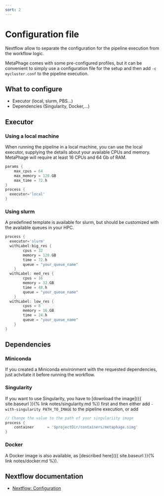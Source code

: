 ```yaml
---
sort: 2
---
```


# Configuration file

Nextflow allow to separate the configuration for the pipeline execution
from the workflow logic.

MetaPhage comes with some pre-configured profiles, but it can be convenient
to simply use a configuration file for the setup and then add `-c mycluster.conf` to
the pipeline execution.

## What to configure

* Executor (local, slurm, PBS...)
* Dependencies (Singularity, Docker,...)

## Executor

### Using a local machine

When running the pipeline in a local machine, you can use the local executor,
supplying the details about your available CPUs and memory.
MetaPhage will require at least 16 CPUs and 64 Gb of RAM.

```groovy
params {
    max_cpus = 64
    max_memory = 128.GB
    max_time = 72.h
}
process {
  executor='local'
}
```

### Using slurm

A predefined template is available for slurm, but should be customized with
the available queues in your HPC.

```groovy
process {
  executor='slurm'
  withLabel:big_res {
        cpus = 32
        memory = 128.GB
        time = 72.h
        queue = "your_queue_name"
    }
  withLabel: med_res {
        cpus = 16
        memory = 32.GB
        time = 48.h
        queue = "your_queue_name"
    }
  withLabel: low_res {
        cpus = 8
        memory = 16.GB
        time = 24.h
        queue = "your_queue_name"
    }
}
```

## Dependencies

### Miniconda

If you created a Miniconda environment with the requested dependencies, just
actvitate it before running the workflow.


### Singularity

If you want to use Singularity, you have to
[download the image]({{ site.baseurl }}{% link notes/singularity.md %}) first and then
either add `-with-singularity PATH_TO_IMAGE` to the pipeline execution, or add

```groovy
// Change the value to the path of your singulariity image
process {
    container      = '$projectDir/containers/metaphage.simg'
}
```

### Docker

A Docker image is also available, as [described here]({{ site.baseurl }}{% link notes/docker.md %}).

## Nextflow documentation

* [Nextflow: Configuration](https://www.nextflow.io/docs/latest/config.html)